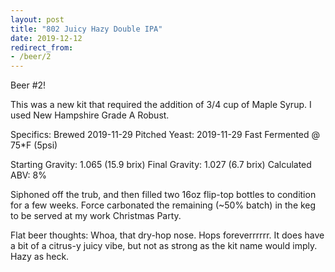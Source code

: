 ```yaml
---
layout: post
title: "802 Juicy Hazy Double IPA"
date: 2019-12-12
redirect_from:
- /beer/2
---
```


Beer #2!

This was a new kit that required the addition of 3/4 cup of Maple Syrup.  I used New Hampshire Grade A Robust.

Specifics:
Brewed 2019-11-29
Pitched Yeast: 2019-11-29
Fast Fermented @ 75*F (5psi)

Starting Gravity: 1.065 (15.9 brix)
Final Gravity: 1.027 (6.7 brix)
Calculated ABV: 8%

Siphoned off the trub, and then filled two 16oz flip-top bottles to condition for a few weeks.  Force carbonated the remaining (~50% batch) in the keg to be served at my work Christmas Party.

Flat beer thoughts: Whoa, that dry-hop nose.  Hops foreverrrrrr.   It does have a bit of a citrus-y juicy vibe, but not as strong as the kit name would imply.  Hazy as heck.
